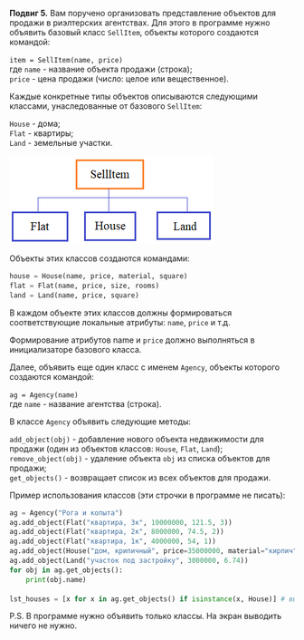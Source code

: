 **Подвиг 5.** Вам поручено организовать представление объектов для продажи в риэлтерских агентствах. 
Для этого в программе нужно объявить базовый класс `SellItem`, объекты которого создаются командой:

`item = SellItem(name, price)` \
где `name` - название объекта продажи (строка); \
`price` - цена продажи (число: целое или вещественное).

Каждые конкретные типы объектов описываются следующими классами, унаследованные от базового `SellItem`:

`House` - дома; \
`Flat` - квартиры; \
`Land` - земельные участки.

![img.png](img.png)

Объекты этих классов создаются командами:

```python
house = House(name, price, material, square)
flat = Flat(name, price, size, rooms)
land = Land(name, price, square)
```

В каждом объекте этих классов должны формироваться соответствующие локальные атрибуты: `name`, `price` и т.д.

Формирование атрибутов name и `price` должно выполняться в инициализаторе базового класса.

Далее, объявить еще один класс с именем `Agency`, объекты которого создаются командой:

`ag = Agency(name)` \
где `name` - название агентства (строка).

В классе `Agency` объявить следующие методы:

`add_object(obj)` - добавление нового объекта недвижимости для продажи (один из объектов классов: `House`, `Flat`, `Land`); \
`remove_object(obj)` - удаление объекта `obj` из списка объектов для продажи; \
`get_objects()` - возвращает список из всех объектов для продажи.

Пример использования классов (эти строчки в программе не писать):

```python
ag = Agency("Рога и копыта")
ag.add_object(Flat("квартира, 3к", 10000000, 121.5, 3))
ag.add_object(Flat("квартира, 2к", 8000000, 74.5, 2))
ag.add_object(Flat("квартира, 1к", 4000000, 54, 1))
ag.add_object(House("дом, крипичный", price=35000000, material="кирпич", square=186.5))
ag.add_object(Land("участок под застройку", 3000000, 6.74))
for obj in ag.get_objects():
    print(obj.name)

lst_houses = [x for x in ag.get_objects() if isinstance(x, House)] # выделение списка домов
```

P.S. В программе нужно объявить только классы. На экран выводить ничего не нужно.